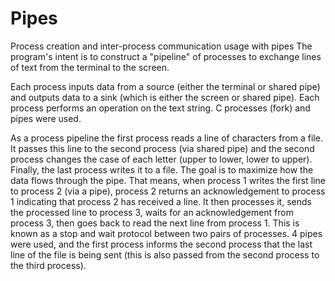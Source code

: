 # Pipes
Process creation and inter-process communication usage with pipes
The program's intent is to construct a "pipeline" of processes to exchange lines of text from the terminal to the screen.

Each process inputs data from a source (either the terminal or shared pipe) and outputs data to a sink (which is either the screen or shared pipe). Each process performs an operation on the text string. C processes (fork) and pipes were used.

As a process pipeline the first process reads a line of characters from a file. It passes this line to the second process (via shared pipe) and the second process changes the case of each letter (upper to lower, lower to upper). Finally, the last process writes it to a file. The goal is to maximize how the data flows through the pipe. That means, when process 1 writes the first line to process 2 (via a pipe), process 2 returns an acknowledgement to process 1 indicating that process 2 has received a line. It then processes it, sends the processed line to process 3, waits for an acknowledgement from process 3, then goes back to read the next line from process 1. This is known as a stop and wait protocol between two pairs of processes. 4 pipes were used, and the first process informs the second process that the last line of the file is being sent (this is also passed from the second process to the third process).
